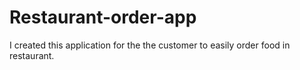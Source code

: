 # Restaurant-order-app
I created this application for the the customer to easily order food in restaurant.

